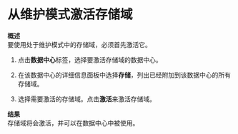 # 从维护模式激活存储域

**概述**<br/>
要使用处于维护模式中的存储域，必须首先激活它。

1. 点击**数据中心**标签，选择要激活存储域的数据中心。

2. 在该数据中心的详细信息面板中选择**存储**，列出已经附加到该数据中心的所有存储域。

3. 选择需要激活的存储域。点击**激活**来激活存储域。

**结果**<br/>
存储域将会激活，并可以在数据中心中被使用。

